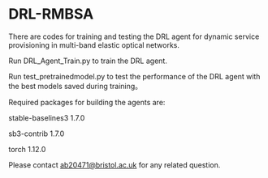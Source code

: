 # DRL-RMBSA
There are codes for training and testing the DRL agent for dynamic service provisioning in multi-band elastic optical networks.

Run DRL_Agent_Train.py to train the DRL agent.

Run test_pretrainedmodel.py to test the performance of the DRL agent with the best models saved during training。

Required packages for building the agents are:

stable-baselines3 1.7.0

sb3-contrib 1.7.0

torch 1.12.0

Please contact ab20471@bristol.ac.uk for any related question.
